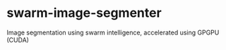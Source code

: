 swarm-image-segmenter
=====================

Image segmentation using swarm intelligence, accelerated using GPGPU (CUDA)